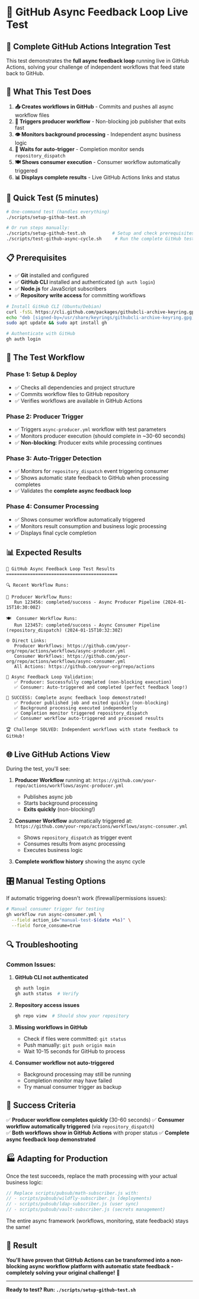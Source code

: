 # 🎪 GitHub Async Feedback Loop Live Test

## 🚀 **Complete GitHub Actions Integration Test**

This test demonstrates the **full async feedback loop** running live in GitHub Actions, solving your challenge of independent workflows that feed state back to GitHub.

## 🎯 **What This Test Does**

1. **📤 Creates workflows in GitHub** - Commits and pushes all async workflow files
2. **🚀 Triggers producer workflow** - Non-blocking job publisher that exits fast  
3. **👁️ Monitors background processing** - Independent async business logic
4. **🔔 Waits for auto-trigger** - Completion monitor sends `repository_dispatch`
5. **🍽️ Shows consumer execution** - Consumer workflow automatically triggered
6. **📊 Displays complete results** - Live GitHub Actions links and status

## 🎪 **Quick Test (5 minutes)**

```bash
# One-command test (handles everything)
./scripts/setup-github-test.sh

# Or run steps manually:
./scripts/setup-github-test.sh          # Setup and check prerequisites  
./scripts/test-github-async-cycle.sh     # Run the complete GitHub test
```

## 📋 **Prerequisites**

- ✅ **Git** installed and configured
- ✅ **GitHub CLI** installed and authenticated (`gh auth login`)
- ✅ **Node.js** for JavaScript subscribers
- ✅ **Repository write access** for committing workflows

```bash
# Install GitHub CLI (Ubuntu/Debian)
curl -fsSL https://cli.github.com/packages/githubcli-archive-keyring.gpg | sudo dd of=/usr/share/keyrings/githubcli-archive-keyring.gpg
echo "deb [signed-by=/usr/share/keyrings/githubcli-archive-keyring.gpg] https://cli.github.com/packages stable main" | sudo tee /etc/apt/sources.list.d/github-cli.list
sudo apt update && sudo apt install gh

# Authenticate with GitHub
gh auth login
```

## 🔄 **The Test Workflow**

### **Phase 1: Setup & Deploy**
- ✅ Checks all dependencies and project structure
- ✅ Commits workflow files to GitHub repository
- ✅ Verifies workflows are available in GitHub Actions

### **Phase 2: Producer Trigger**
- ✅ Triggers `async-producer.yml` workflow with test parameters
- ✅ Monitors producer execution (should complete in ~30-60 seconds)
- ✅ **Non-blocking**: Producer exits while processing continues

### **Phase 3: Auto-Trigger Detection** 
- ✅ Monitors for `repository_dispatch` event triggering consumer
- ✅ Shows automatic state feedback to GitHub when processing completes
- ✅ Validates the **complete async feedback loop**

### **Phase 4: Consumer Processing**
- ✅ Shows consumer workflow automatically triggered
- ✅ Monitors result consumption and business logic processing
- ✅ Displays final cycle completion

## 📊 **Expected Results**

```
🎪 GitHub Async Feedback Loop Test Results
==========================================

🔍 Recent Workflow Runs:

🚀 Producer Workflow Runs:
   Run 123456: completed/success - Async Producer Pipeline (2024-01-15T10:30:00Z)

🍽️  Consumer Workflow Runs:  
   Run 123457: completed/success - Async Consumer Pipeline (repository_dispatch) (2024-01-15T10:32:30Z)

🌐 Direct Links:
   Producer Workflows: https://github.com/your-org/repo/actions/workflows/async-producer.yml
   Consumer Workflows: https://github.com/your-org/repo/actions/workflows/async-consumer.yml
   All Actions: https://github.com/your-org/repo/actions

🔄 Async Feedback Loop Validation:
   ✅ Producer: Successfully completed (non-blocking execution)
   ✅ Consumer: Auto-triggered and completed (perfect feedback loop!)

🎉 SUCCESS: Complete async feedback loop demonstrated!
   ✅ Producer published job and exited quickly (non-blocking)
   ✅ Background processing executed independently
   ✅ Completion monitor triggered repository_dispatch  
   ✅ Consumer workflow auto-triggered and processed results

🏆 Challenge SOLVED: Independent workflows with state feedback to GitHub!
```

## 🌐 **Live GitHub Actions View**

During the test, you'll see:

1. **Producer Workflow** running at: `https://github.com/your-repo/actions/workflows/async-producer.yml`
   - Publishes async job
   - Starts background processing  
   - **Exits quickly** (non-blocking!)

2. **Consumer Workflow** automatically triggered at: `https://github.com/your-repo/actions/workflows/async-consumer.yml`
   - Shows `repository_dispatch` as trigger event
   - Consumes results from async processing
   - Executes business logic

3. **Complete workflow history** showing the async cycle

## 🎛️ **Manual Testing Options**

If automatic triggering doesn't work (firewall/permissions issues):

```bash
# Manual consumer trigger for testing
gh workflow run async-consumer.yml \
  --field action_id="manual-test-$(date +%s)" \
  --field force_consume=true
```

## 🔍 **Troubleshooting**

### **Common Issues:**

1. **GitHub CLI not authenticated**
   ```bash
   gh auth login
   gh auth status  # Verify
   ```

2. **Repository access issues**
   ```bash
   gh repo view  # Should show your repository
   ```

3. **Missing workflows in GitHub**
   - Check if files were committed: `git status`
   - Push manually: `git push origin main`
   - Wait 10-15 seconds for GitHub to process

4. **Consumer workflow not auto-triggered**
   - Background processing may still be running
   - Completion monitor may have failed
   - Try manual consumer trigger as backup

## 🎉 **Success Criteria**

✅ **Producer workflow completes quickly** (30-60 seconds)
✅ **Consumer workflow automatically triggered** (via `repository_dispatch`)  
✅ **Both workflows show in GitHub Actions** with proper status
✅ **Complete async feedback loop demonstrated**

## 🏭 **Adapting for Production**

Once the test succeeds, replace the math processing with your actual business logic:

```javascript
// Replace scripts/pubsub/math-subscriber.js with:
// - scripts/pubsub/wildfly-subscriber.js (deployments)
// - scripts/pubsub/ldap-subscriber.js (user sync)  
// - scripts/pubsub/vault-subscriber.js (secrets management)
```

The entire async framework (workflows, monitoring, state feedback) stays the same!

## 🎯 **Result**

**You'll have proven that GitHub Actions can be transformed into a non-blocking async workflow platform with automatic state feedback - completely solving your original challenge!** 🚀

---

**Ready to test? Run: `./scripts/setup-github-test.sh`**